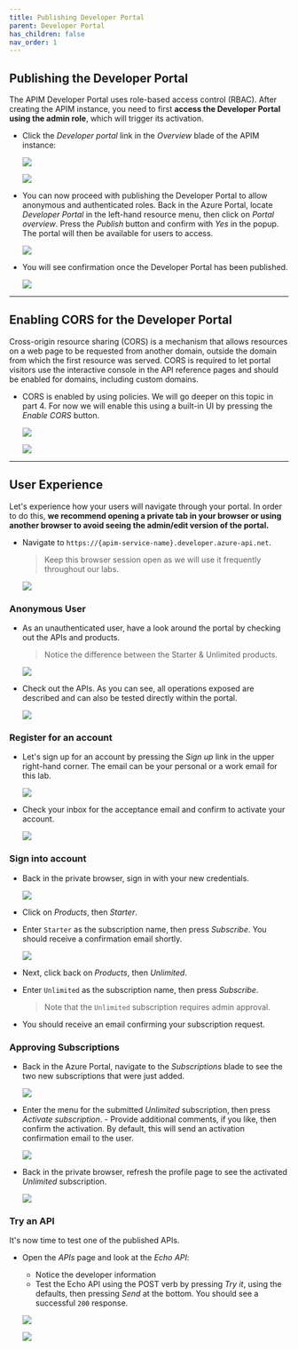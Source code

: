 ```yaml
---
title: Publishing Developer Portal
parent: Developer Portal
has_children: false
nav_order: 1
---
```



## Publishing the Developer Portal

The APIM Developer Portal uses role-based access control (RBAC). After creating the APIM instance, you need to first **access the Developer Portal using the admin role**, which will trigger its activation.

- Click the *Developer portal* link in the *Overview* blade of the APIM instance:

  ![](../../assets/images/devportalPublish.png)

  ![](../../assets/images/apim-developerportal-admin-launch.png)

- You can now proceed with publishing the Developer Portal to allow anonymous and authenticated roles. Back in the Azure Portal, locate _Developer Portal_ in the left-hand resource menu, then click on *Portal overview*. Press the *Publish* button and confirm with *Yes* in the popup. The portal will then be available for users to access.

  ![](../../assets/images/apim-developerportal-publish.png)

- You will see confirmation once the Developer Portal has been published.

  ![](../../assets/images/apim-developerportal-published.png)

---

## Enabling CORS for the Developer Portal

Cross-origin resource sharing (CORS) is a mechanism that allows resources on a web page to be requested from another domain, outside the domain from which the first resource was served. CORS is required to let portal visitors use the interactive console in the API reference pages and should be enabled for domains, including custom domains.

- CORS is enabled by using policies. We will go deeper on this topic in part 4. For now we will enable this using a built-in UI by pressing the *Enable CORS* button.

  ![](../../assets/images/apim-developerportal-CORS.png)

  ![](../../assets/images/apim-developerportal-CORS-enabled.png)

---

## User Experience

Let's experience how your users will navigate through your portal. In order to do this, **we recommend opening a private tab in your browser or using another browser to avoid seeing the admin/edit version of the portal.** 

- Navigate to `https://{apim-service-name}.developer.azure-api.net`.

  > Keep this browser session open as we will use it frequently throughout our labs.

  ![](../../assets/images/apim-developerportal-unauthenticated-launch.png)

### Anonymous User

- As an unauthenticated user, have a look around the portal by checking out the APIs and products.

  > Notice the difference between the Starter & Unlimited products.

  ![](../../assets/images/APIMDevPortalProducts.png)

- Check out the APIs. As you can see, all operations exposed are described and can also be tested directly within the portal.

  ![](../../assets/images/APIMDevPortalAPIs.png)

### Register for an account

- Let's sign up for an account by pressing the *Sign up* link in the upper right-hand corner. The email can be your personal or a work email for this lab. 

  ![](../../assets/images/APIMDevSignup.png)

- Check your inbox for the acceptance email and confirm to activate your account.

  ![](../../assets/images/APIMDevSignupEmail.png)

### Sign into account

- Back in the private browser, sign in with your new credentials.

  ![](../../assets/images/APIMDevSignin.png)

- Click on *Products*, then *Starter*.
- Enter `Starter` as the subscription name, then press *Subscribe*. You should receive a confirmation email shortly.

  ![](../../assets/images/APIMDevSubscribe.png)

- Next, click back on *Products*, then *Unlimited*.
- Enter `Unlimited` as the subscription name, then press *Subscribe*.
  > Note that the `Unlimited` subscription requires admin approval.
- You should receive an email confirming your subscription request.

### Approving Subscriptions

- Back in the Azure Portal, navigate to the *Subscriptions* blade to see the two new subscriptions that were just added.

  ![](../../assets/images/apim-subscriptions.png)

- Enter the menu for the submitted *Unlimited* subscription, then press *Activate subscription*. - Provide additional comments, if you like, then confirm the activation. By default, this will send an activation confirmation email to the user.

  ![](../../assets/images/apim-activate-subscription.png)

- Back in the private browser, refresh the profile page to see the activated *Unlimited* subscription.

  ![](../../assets/images/apim-subscriptions-activated.png)

### Try an API

It's now time to test one of the published APIs. 

- Open the *APIs* page and look at the *Echo API*:
  - Notice the developer information
  - Test the Echo API using the POST verb by pressing *Try it*, using the defaults, then pressing *Send* at the bottom. You should see a successful `200` response.

  ![](../../assets/images/APIMDevTryAPI.png)

  ![](../../assets/images/APIMDevTryAPI2.png)